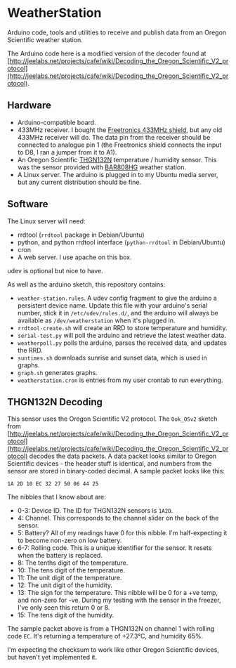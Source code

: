 # WeatherStation

Arduino code, tools and utilities to receive and publish data from an
Oregon Scientific weather station.

The Arduino code here is a modified version of the decoder found at
[http://jeelabs.net/projects/cafe/wiki/Decoding_the_Oregon_Scientific_V2_protocol](http://jeelabs.net/projects/cafe/wiki/Decoding_the_Oregon_Scientific_V2_protocol).

## Hardware

* Arduino-compatible board.
* 433MHz receiver. I bought the [Freetronics 433MHz shield](http://www.freetronics.com/products/receiver),
  but any old 433MHz receiver will do. The data pin from the receiver should
  be connected to analogue pin 1 (the Freetronics shield connects the 
  input to D8, I ran a jumper from it to A1).
* An Oregon Scientific [THGN132N](http://uk.oregonscientific.com/cat-Weather-sub-Sensors-prod-THGN132N-Sensor.html) temperature / humidity sensor. This was
  the sensor provided with [BAR808HG](http://au.oregonscientific.com/cat-Weather-sub-ECO-Solar-prod-Solar-Weather-Station-Advanced.html) weather station.
* A Linux server. The arduino is plugged in to my Ubuntu media server, but
  any current distribution should be fine.

## Software

The Linux server will need:
* rrdtool (`rrdtool` package in Debian/Ubuntu)
* python, and python rrdtool interface (`python-rrdtool` in Debian/Ubuntu)
* cron
* A web server. I use apache on this box.

udev is optional but nice to have.

As well as the arduino sketch, this repository contains:
* `weather-station.rules`. A udev config fragment to give the arduino a
  persistent device name. Update this file with your arduino's serial number,
  stick it in `/etc/udev/rules.d/`, and the arduino will always be available
  as `/dev/weatherstation` when it's plugged in.
* `rrdtool-create.sh` will create an RRD to store temperature and humidity.
* `serial-test.py` will poll the arduino and retrieve the latest weather data.
* `weatherpoll.py` polls the arduino, parses the received data, and updates
  the RRD.
* `suntimes.sh` downloads sunrise and sunset data, which is used in graphs.
* `graph.sh` generates graphs.
* `weatherstation.cron` is entries from my user crontab to run everything.

## THGN132N Decoding

This sensor uses the Oregon Scientific V2 protocol. The `Ook_OSv2` sketch
from [http://jeelabs.net/projects/cafe/wiki/Decoding_the_Oregon_Scientific_V2_protocol](http://jeelabs.net/projects/cafe/wiki/Decoding_the_Oregon_Scientific_V2_protocol)
decodes the data packets. A data packet looks similar to Oregon Scientific
devices - the header stuff is identical, and numbers from the sensor are
stored in binary-coded decimal. A sample packet looks like this:

`1A 2D 10 EC 32 27 50 06 44 25`

The nibbles that I know about are:

* 0-3: Device ID. The ID for THGN132N sensors is `1A2D`.
* 4: Channel. This corresponds to the channel slider on the back of the
  sensor.
* 5: Battery? All of my readings have 0 for this nibble. I'm half-expecting
  it to become non-zero on low battery.
* 6-7: Rolling code. This is a unique identifier for the sensor. It resets
  when the battery is replaced.
* 8: The tenths digit of the temperature.
* 10: The tens digit of the temperature.
* 11: The unit digit of the temperature.
* 12: The unit digit of the humidity.
* 13: The sign for the temperature. This nibble will be 0 for a +ve temp,
  and non-zero for -ve. During my testing with the sensor in the freezer,
  I've only seen this return 0 or 8.
* 15: The tens digit of the humidity.

The sample packet above is from a THGN132N on channel 1 with rolling code
`EC`. It's returning a temperature of +27.3°C, and humidity 65%.

I'm expecting the checksum to work like other Oregon Scientific devices,
but haven't yet implemented it.

